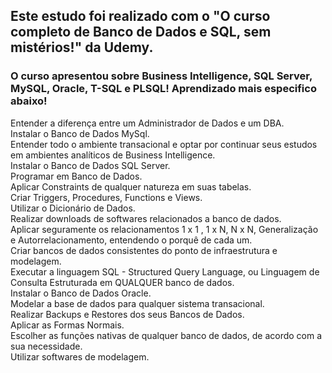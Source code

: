 ## Este estudo foi realizado com o "O curso completo de Banco de Dados e SQL, sem mistérios!" da Udemy.
### O curso apresentou sobre Business Intelligence, SQL Server, MySQL, Oracle, T-SQL e PLSQL! Aprendizado mais especifico abaixo!

Entender a diferença entre um Administrador de Dados e um DBA.  
Instalar o Banco de Dados MySql.  
Entender todo o ambiente transacional e optar por continuar seus estudos em ambientes analíticos de Business Intelligence.  
Instalar o Banco de Dados SQL Server.  
Programar em Banco de Dados.  
Aplicar Constraints de qualquer natureza em suas tabelas.  
Criar Triggers, Procedures, Functions e Views.  
Utilizar o Dicionário de Dados.  
Realizar downloads de softwares relacionados a banco de dados.  
Aplicar seguramente os relacionamentos 1 x 1 , 1 x N, N x N, Generalização e Autorrelacionamento, entendendo o porquê de cada um.  
Criar bancos de dados consistentes do ponto de infraestrutura e modelagem.  
Executar a linguagem SQL - Structured Query Language, ou Linguagem de Consulta Estruturada em QUALQUER banco de dados.  
Instalar o Banco de Dados Oracle.  
Modelar a base de dados para qualquer sistema transacional.  
Realizar Backups e Restores dos seus Bancos de Dados.  
Aplicar as Formas Normais.  
Escolher as funções nativas de qualquer banco de dados, de acordo com a sua necessidade.  
Utilizar softwares de modelagem.  